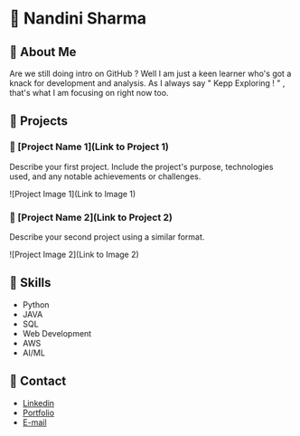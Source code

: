 # 👋 Nandini Sharma

## 📌 About Me

Are we still doing intro on GitHub ? 
Well I am just a keen learner who's got a knack for development and analysis. 
As I always say " Kepp Exploring ! " , that's what I am focusing on right now too.

## 🚀 Projects

### 🌟 [Project Name 1](Link to Project 1)

Describe your first project. Include the project's purpose, technologies used, and any notable achievements or challenges.

![Project Image 1](Link to Image 1)

### 🌟 [Project Name 2](Link to Project 2)

Describe your second project using a similar format.

![Project Image 2](Link to Image 2)

## 💼 Skills

- Python
- JAVA
- SQL
- Web Development
- AWS
- AI/ML

## 📧 Contact

- [Linkedin](https://www.linkedin.com/in/nandini-sharma-1796381b5/)
- [Portfolio](https://nayandiniii.github.io/Portfolio/)
- [E-mail](mailto:nandini.september21@gmail.com)



